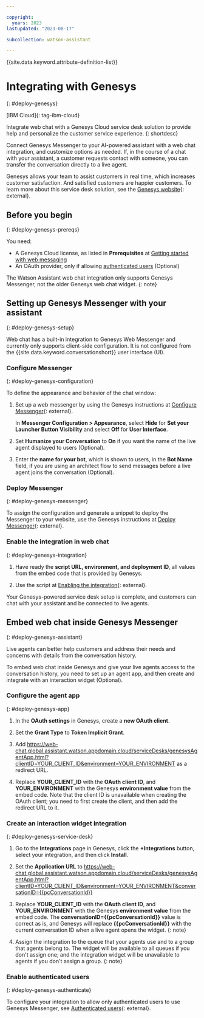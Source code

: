 ```yaml
---

copyright:
  years: 2023
lastupdated: "2023-08-17"

subcollection: watson-assistant

---
```

{{site.data.keyword.attribute-definition-list}}


# Integrating with Genesys
{: #deploy-genesys}

[IBM Cloud]{: tag-ibm-cloud}

Integrate web chat with a Genesys Cloud service desk solution to provide help and personalize the customer service experience.
{: shortdesc}

Connect Genesys Messenger to your AI-powered assistant with a web chat integration, and customize options as needed. If, in the course of a chat with your assistant, a customer requests contact with someone, you can transfer the conversation directly to a live agent.

Genesys allows your team to assist customers in real time, which increases customer satisfaction. And satisfied customers are happier customers. To learn more about this service desk solution, see the [Genesys website](https://www.genesys.com/){: external}.

## Before you begin
{: #deploy-genesys-prereqs}

You need:

- A Genesys Cloud license, as listed in **Prerequisites** at [Getting started with web messaging](https://help.mypurecloud.com/articles/get-started-with-web-messaging)
- An OAuth provider, only if allowing [authenticated users](#deploy-genesys-authenticate) (Optional)

The Watson Assistant web chat integration only supports Genesys Messenger, not the older Genesys web chat widget. 
{: note} 

## Setting up Genesys Messenger with your assistant
{: #deploy-genesys-setup}

Web chat has a built-in integration to Genesys Web Messenger and currently only supports client-side configuration. It is not configured from the {{site.data.keyword.conversationshort}} user interface (UI).

### Configure Messenger
{: #deploy-genesys-configuration}

To define the appearance and behavior of the chat window:

1. Set up a web messenger by using the Genesys instructions at [Configure Messenger](https://help.mypurecloud.com/articles/configure-messenger){: external}.

   In **Messenger Configuration > Appearance**, select **Hide** for **Set your Launcher Button Visibility** and select **Off** for **User Interface**.

1. Set **Humanize your Conversation** to **On** if you want the name of the live agent displayed to users (Optional).

1. Enter the **name for your bot**, which is shown to users, in the **Bot Name** field, if you are using an architect flow to send messages before a live agent joins the conversation (Optional).

### Deploy Messenger 
{: #deploy-genesys-messenger}

To assign the configuration and generate a snippet to deploy the Messenger to your website, use the Genesys instructions at [Deploy Messenger](https://help.mypurecloud.com/articles/deploy-messenger/){: external}.

### Enable the integration in web chat 
{: #deploy-genesys-integration}

1. Have ready the **script URL, environment, and deployment ID**, all values from the embed code that is provided by Genesys.

1. Use the script at [Enabling the integration](https://web-chat.global.assistant.watson.cloud.ibm.com/docs.html?to=service-desks-genesys#enabling){: external}.

Your Genesys-powered service desk setup is complete, and customers can chat with your assistant and be connected to live agents. 

## Embed web chat inside Genesys Messenger
{: #deploy-genesys-assistant}

Live agents can better help customers and address their needs and concerns with details from the conversation history.

To embed web chat inside Genesys and give your live agents access to the conversation history, you need to set up an agent app, and then create and integrate with an interaction widget (Optional).

### Configure the agent app
{: #deploy-genesys-app}

1. In the **OAuth settings** in Genesys, create a **new OAuth client**.

1. Set the **Grant Type** to **Token Implicit Grant**.

1. Add https://web-chat.global.assistant.watson.appdomain.cloud/serviceDesks/genesysAgentApp.html?clientID=YOUR_CLIENT_ID&environment=YOUR_ENVIRONMENT as a redirect URL.

1. Replace **YOUR_CLIENT_ID** with the **OAuth client ID**, and **YOUR_ENVIRONMENT** with the Genesys **environment value** from the embed code. Note that the client ID is unavailable when creating the OAuth client; you need to first create the client, and then add the redirect URL to it.

### Create an interaction widget integration
{: #deploy-genesys-service-desk}

1. Go to the **Integrations** page in Genesys, click the **+Integrations** button, select your integration, and then click **Install**. 

1. Set the **Application URL** to https://web-chat.global.assistant.watson.appdomain.cloud/serviceDesks/genesysAgentApp.html?clientID=YOUR_CLIENT_ID&environment=YOUR_ENVIRONMENT&conversationID={{pcConversationId}}

1. Replace **YOUR_CLIENT_ID** with the **OAuth client ID**, and **YOUR_ENVIRONMENT** with the Genesys **environment value** from the embed code. 
   The **conversationID={{pcConversationId}}** value is correct as is, and Genesys will replace **{{pcConversationId}}** with the current conversation ID when a live agent opens the widget.
   {: note}

1. Assign the integration to the queue that your agents use and to a group that agents belong to. 
   The widget will be available to all queues if you don't assign one; and the integration widget will be unavailable to agents if you don't assign a group.
   {: note}

### Enable authenticated users
{: #deploy-genesys-authenticate}

To configure your integration to allow only authenticated users to use Genesys Messenger, see [Authenticated users](https://web-chat.global.assistant.watson.cloud.ibm.com/docs.html?to=service-desks-genesys#authenticated-users){: external}.


